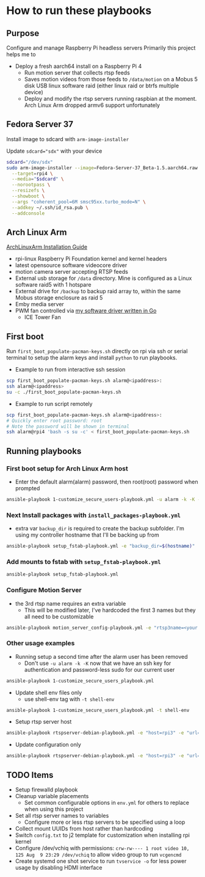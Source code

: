 # How to run these playbooks

## Purpose

Configure and manage Raspberry Pi headless servers
Primarily this project helps me to

- Deploy a fresh aarch64 install on a Raspberry Pi 4
  - Run motion server that collects rtsp feeds
  - Saves motion videos from those feeds to `/data/motion` on a Mobus 5 disk USB linux software raid (either linux raid or btrfs multiple device)
  - Deploy and modify the rtsp servers running raspbian at the moment. Arch Linux Arm dropped armv6 support unfortunately

## Fedora Server 37

Install image to sdcard with `arm-image-installer`

Update `sdcard="sdx"` with your device

```bash
sdcard="/dev/sdx"
sudo arm-image-installer --image=Fedora-Server-37_Beta-1.5.aarch64.raw.xz \
  --target=rpi4 \
  --media="$sdcard" \
  --norootpass \
  --resizefs \
  --showboot \
  --args "coherent_pool=6M smsc95xx.turbo_mode=N" \
  --addkey ~/.ssh/id_rsa.pub \
  --addconsole
```

## Arch Linux Arm

[ArchLinuxArm Installation Guide](https://archlinuxarm.org/platforms/armv8/broadcom/raspberry-pi-4)

- rpi-linux Raspberry Pi Foundation kernel and kernel headers
- latest opensource software videocore driver
- motion camera server accepting RTSP feeds
- External usb storage for `/data` directory. Mine is configured as a Linux software raid5 with 1 hotspare
- External drive for `/backup` to backup raid array to, within the same Mobus storage enclosure as raid 5
- Emby media server
- PWM fan controlled via [my software driver written in Go](https://github.com/s-fairchild/pwmfan-go)
  - ICE Tower Fan

## First boot

Run `first_boot_populate-pacman-keys.sh` directly on rpi via ssh or serial terminal to setup the alarm keys and install `python` to run playbooks.

- Example to run from interactive ssh session

```bash
scp first_boot_populate-pacman-keys.sh alarm@<ipaddress>:
ssh alarm@<ipaddress>
su -c ./first_boot_populate-pacman-keys.sh
```

- Example to run script remotely

```bash
scp first_boot_populate-pacman-keys.sh alarm@<ipaddress>:
# Quickly enter root password: root
# Note the password will be shown in terminal
ssh alarm@rpi4 'bash -s su -c' < first_boot_populate-pacman-keys.sh
```

## Running playbooks

### First boot setup for Arch Linux Arm host

- Enter the default alarm(alarm) password, then root(root) password when prompted

```bash
ansible-playbook 1-customize_secure_users-playbook.yml -u alarm -k -K --become-method su
```

### Next Install packages with `install_packages-playbook.yml`

- extra var `backup_dir` is required to create the backup subfolder. I'm using my controller hostname that I'll be backing up from

```bash
ansible-playbook setup_fstab-playbook.yml -e "backup_dir=$(hostname)"
```

### Add mounts to fstab with `setup_fstab-playbook.yml`

```bash
ansible-playbook setup_fstab-playbook.yml
```

### Configure Motion Server

- the 3rd rtsp name requires an extra variable
  - This will be modified later, I've hardcoded the first 3 names but they all need to be customizable

```bash
ansible-playbook motion_server_config-playbook.yml -e "rtsp3name=<your server name>"
```

### Other usage examples

- Running setup a second time after the alarm user has been removed
  - Don't use `-u alarm -k -K` now that we have an ssh key for authentication and password-less sudo for our current user

```bash
ansible-playbook 1-customize_secure_users_playbook.yml
```

- Update shell env files only
  - use shell-env tag with `-t shell-env`

```bash
ansible-playbook 1-customize_secure_users_playbook.yml -t shell-env
```

- Setup rtsp server host

```bash
ansible-playbook rtspserver-debian-playbook.yml -e "host=rpi3" -e "url=my_rtspserver_url"
```

- Update configuration only

```bash
ansible-playbook rtspserver-debian-playbook.yml -e "host=rpi3" -e "url=my_rtspserver_url" -t update-config
```

## TODO Items

- Setup firewalld playbook
- Cleanup variable placements
  - Set common configurable options in `env.yml` for others to replace when using this project
- Set all rtsp server names to variables
  - Configure more or less rtsp servers to be specified using a loop
- Collect mount UUIDs from host rather than hardcoding
- Switch `config.txt` to j2 template for customization when installing rpi kernel
- Configure /dev/vchiq with permissions: `crw-rw---- 1 root video 10, 125 Aug  9 23:29 /dev/vchiq` to allow video group to run `vcgencmd`
- Create systemd one shot service to run `tvservice -o` for less power usage by disabling HDMI interface